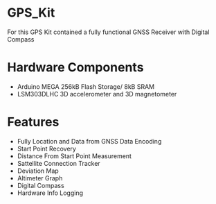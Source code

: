 # GPS_Kit

For this GPS Kit contained a fully functional GNSS Receiver with Digital Compass

# Hardware Components

* Arduino MEGA 256kB Flash Storage/ 8kB SRAM
* LSM303DLHC 3D accelerometer and 3D magnetometer

# Features

* Fully Location and Data from GNSS Data Encoding
* Start Point Recovery
* Distance From Start Point Measurement
* Sattellite Connection Tracker
* Deviation Map
* Altimeter Graph
* Digital Compass
* Hardware Info Logging
